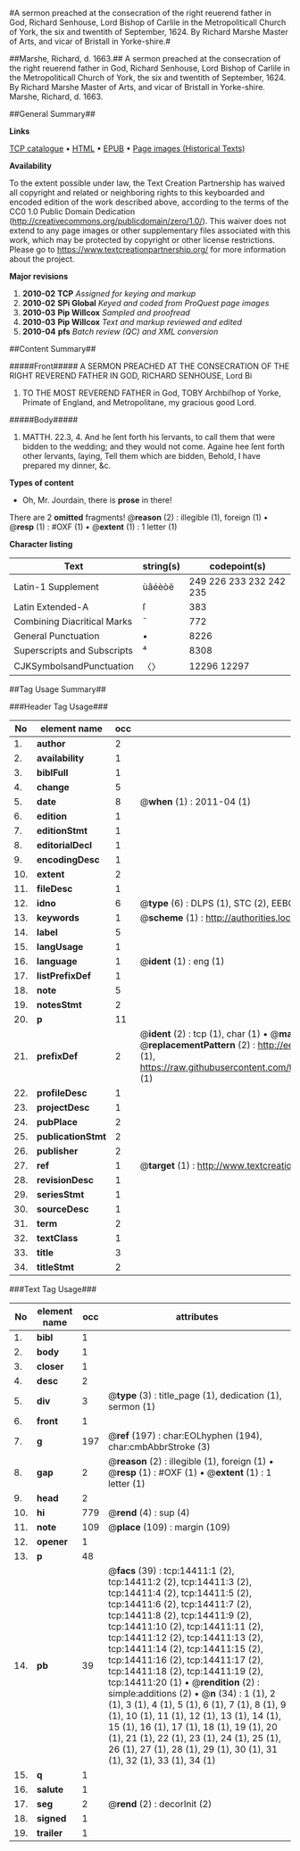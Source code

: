 #A sermon preached at the consecration of the right reuerend father in God, Richard Senhouse, Lord Bishop of Carlile in the Metropoliticall Church of York, the six and twentith of September, 1624. By Richard Marshe Master of Arts, and vicar of Bristall in Yorke-shire.#

##Marshe, Richard, d. 1663.##
A sermon preached at the consecration of the right reuerend father in God, Richard Senhouse, Lord Bishop of Carlile in the Metropoliticall Church of York, the six and twentith of September, 1624. By Richard Marshe Master of Arts, and vicar of Bristall in Yorke-shire.
Marshe, Richard, d. 1663.

##General Summary##

**Links**

[TCP catalogue](http://www.ota.ox.ac.uk/tcp/)  • 
[HTML](http://tei.it.ox.ac.uk/tcp/Texts-HTML/free/A07/A07061.html)  • 
[EPUB](http://tei.it.ox.ac.uk/tcp/Texts-EPUB/free/A07/A07061.epub) • 
[Page images (Historical Texts)](https://historicaltexts.jisc.ac.uk/eebo-99849273e)

**Availability**

To the extent possible under law, the Text Creation Partnership has waived all copyright and related or neighboring rights to this keyboarded and encoded edition of the work described above, according to the terms of the CC0 1.0 Public Domain Dedication (http://creativecommons.org/publicdomain/zero/1.0/). This waiver does not extend to any page images or other supplementary files associated with this work, which may be protected by copyright or other license restrictions. Please go to https://www.textcreationpartnership.org/ for more information about the project.

**Major revisions**

1. __2010-02__ __TCP__ *Assigned for keying and markup*
1. __2010-02__ __SPi Global__ *Keyed and coded from ProQuest page images*
1. __2010-03__ __Pip Willcox__ *Sampled and proofread*
1. __2010-03__ __Pip Willcox__ *Text and markup reviewed and edited*
1. __2010-04__ __pfs__ *Batch review (QC) and XML conversion*

##Content Summary##

#####Front#####
A SERMON PREACHED AT THE CONSECRATION OF THE RIGHT REVEREND FATHER IN GOD, RICHARD SENHOUSE, Lord Bi
1. TO THE MOST REVEREND FATHER in God, TOBY Archbiſhop of Yorke, Primate of England, and Metropolitane, my gracious good Lord.

#####Body#####

1. MATTH. 22.3, 4. And he ſent forth his ſervants, to call them that were bidden to the wedding; and they would not come. Againe hee ſent forth other ſervants, ſaying, Tell them which are bidden, Behold, I have prepared my dinner, &c.

**Types of content**

  * Oh, Mr. Jourdain, there is **prose** in there!

There are 2 **omitted** fragments! 
 @__reason__ (2) : illegible (1), foreign (1)  •  @__resp__ (1) : #OXF (1)  •  @__extent__ (1) : 1 letter (1)

**Character listing**


|Text|string(s)|codepoint(s)|
|---|---|---|
|Latin-1 Supplement|ùâéèòë|249 226 233 232 242 235|
|Latin Extended-A|ſ|383|
|Combining             Diacritical Marks|̄|772|
|General Punctuation|•|8226|
|Superscripts             and Subscripts|⁴|8308|
|CJKSymbolsandPunctuation|〈〉|12296 12297|

##Tag Usage Summary##

###Header Tag Usage###

|No|element name|occ|attributes|
|---|---|---|---|
|1.|__author__|2||
|2.|__availability__|1||
|3.|__biblFull__|1||
|4.|__change__|5||
|5.|__date__|8| @__when__ (1) : 2011-04 (1)|
|6.|__edition__|1||
|7.|__editionStmt__|1||
|8.|__editorialDecl__|1||
|9.|__encodingDesc__|1||
|10.|__extent__|2||
|11.|__fileDesc__|1||
|12.|__idno__|6| @__type__ (6) : DLPS (1), STC (2), EEBO-CITATION (1), PROQUEST (1), VID (1)|
|13.|__keywords__|1| @__scheme__ (1) : http://authorities.loc.gov/ (1)|
|14.|__label__|5||
|15.|__langUsage__|1||
|16.|__language__|1| @__ident__ (1) : eng (1)|
|17.|__listPrefixDef__|1||
|18.|__note__|5||
|19.|__notesStmt__|2||
|20.|__p__|11||
|21.|__prefixDef__|2| @__ident__ (2) : tcp (1), char (1)  •  @__matchPattern__ (2) : ([0-9\-]+):([0-9IVX]+) (1), (.+) (1)  •  @__replacementPattern__ (2) : http://eebo.chadwyck.com/downloadtiff?vid=$1&page=$2 (1), https://raw.githubusercontent.com/textcreationpartnership/Texts/master/tcpchars.xml#$1 (1)|
|22.|__profileDesc__|1||
|23.|__projectDesc__|1||
|24.|__pubPlace__|2||
|25.|__publicationStmt__|2||
|26.|__publisher__|2||
|27.|__ref__|1| @__target__ (1) : http://www.textcreationpartnership.org/docs/. (1)|
|28.|__revisionDesc__|1||
|29.|__seriesStmt__|1||
|30.|__sourceDesc__|1||
|31.|__term__|2||
|32.|__textClass__|1||
|33.|__title__|3||
|34.|__titleStmt__|2||


###Text Tag Usage###

|No|element name|occ|attributes|
|---|---|---|---|
|1.|__bibl__|1||
|2.|__body__|1||
|3.|__closer__|1||
|4.|__desc__|2||
|5.|__div__|3| @__type__ (3) : title_page (1), dedication (1), sermon (1)|
|6.|__front__|1||
|7.|__g__|197| @__ref__ (197) : char:EOLhyphen (194), char:cmbAbbrStroke (3)|
|8.|__gap__|2| @__reason__ (2) : illegible (1), foreign (1)  •  @__resp__ (1) : #OXF (1)  •  @__extent__ (1) : 1 letter (1)|
|9.|__head__|2||
|10.|__hi__|779| @__rend__ (4) : sup (4)|
|11.|__note__|109| @__place__ (109) : margin (109)|
|12.|__opener__|1||
|13.|__p__|48||
|14.|__pb__|39| @__facs__ (39) : tcp:14411:1 (2), tcp:14411:2 (2), tcp:14411:3 (2), tcp:14411:4 (2), tcp:14411:5 (2), tcp:14411:6 (2), tcp:14411:7 (2), tcp:14411:8 (2), tcp:14411:9 (2), tcp:14411:10 (2), tcp:14411:11 (2), tcp:14411:12 (2), tcp:14411:13 (2), tcp:14411:14 (2), tcp:14411:15 (2), tcp:14411:16 (2), tcp:14411:17 (2), tcp:14411:18 (2), tcp:14411:19 (2), tcp:14411:20 (1)  •  @__rendition__ (2) : simple:additions (2)  •  @__n__ (34) : 1 (1), 2 (1), 3 (1), 4 (1), 5 (1), 6 (1), 7 (1), 8 (1), 9 (1), 10 (1), 11 (1), 12 (1), 13 (1), 14 (1), 15 (1), 16 (1), 17 (1), 18 (1), 19 (1), 20 (1), 21 (1), 22 (1), 23 (1), 24 (1), 25 (1), 26 (1), 27 (1), 28 (1), 29 (1), 30 (1), 31 (1), 32 (1), 33 (1), 34 (1)|
|15.|__q__|1||
|16.|__salute__|1||
|17.|__seg__|2| @__rend__ (2) : decorInit (2)|
|18.|__signed__|1||
|19.|__trailer__|1||
